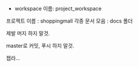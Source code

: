 - workspace 이름: project_workspace 

﻿프로젝트 이름 : shoppingmall
﻿각종 문서 모음 : docs 폴더

제발 머지 하지 말것.

master로 커밋, 푸시 하지 말것.

젭라...
